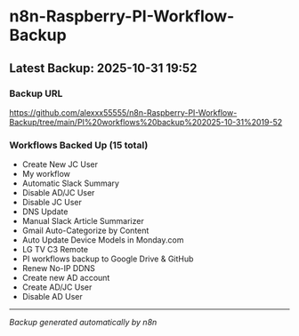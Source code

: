 # n8n-Raspberry-PI-Workflow-Backup

## Latest Backup: 2025-10-31 19:52

### Backup URL
https://github.com/alexxx55555/n8n-Raspberry-PI-Workflow-Backup/tree/main/PI%20workflows%20backup%202025-10-31%2019-52

### Workflows Backed Up (15 total)
- Create New JC User
- My workflow
- Automatic Slack Summary
- Disable AD/JC User
- Disable JC User
- DNS Update
- Manual Slack Article Summarizer
- Gmail Auto-Categorize by Content
- Auto Update Device Models in Monday.com
- LG TV C3 Remote
- PI workflows backup to Google Drive & GitHub
- Renew No-IP DDNS
- Create new AD account
- Create AD/JC User
- Disable AD User

---
*Backup generated automatically by n8n*